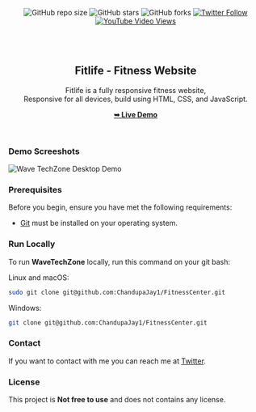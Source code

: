 <div align="center">
  
  ![GitHub repo size](https://img.shields.io/github/repo-size/ChadnupaJay1/fitlife)
  ![GitHub stars](https://img.shields.io/github/stars/ChadnupaJay1/fitlife?style=social)
  ![GitHub forks](https://img.shields.io/github/forks/ChadnupaJay1/fitlife?style=social)
  [![Twitter Follow](https://img.shields.io/twitter/follow/ChadnupaJay1?style=social)](#)
  [![YouTube Video Views](https://img.shields.io/youtube/views/dmif_yP7cZw?style=social)](#)

  <br />
  <br />

  <h2 align="center">Fitlife - Fitness Website</h2>

  Fitlife is a fully responsive fitness website, <br />Responsive for all devices, build using HTML, CSS, and JavaScript.

  <a href="http://wavetechzone.free.nf/"><strong>➥ Live Demo</strong></a>

</div>

<br />

### Demo Screeshots

![Wave TechZone Desktop Demo](./readme-image/desktop.png "Desktop Demo")

### Prerequisites

Before you begin, ensure you have met the following requirements:

* [Git](https://git-scm.com/downloads "Download Git") must be installed on your operating system.

### Run Locally

To run **WaveTechZone** locally, run this command on your git bash:

Linux and macOS:

```bash
sudo git clone git@github.com:ChandupaJay1/FitnessCenter.git
```

Windows:

```bash
git clone git@github.com:ChandupaJay1/FitnessCenter.git
```

### Contact

If you want to contact with me you can reach me at [Twitter](https://www.twitter.com/#).

### License

This project is **Not free to use** and does not contains any license.
